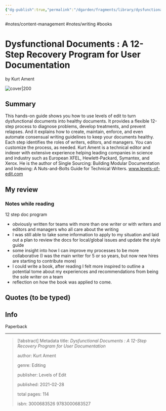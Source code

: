 ```yaml
---
{"dg-publish":true,"permalink":"/dgarden/fragments/library/dysfunctional-documents/","created":"2025-01-07T20:17:51.882-05:00","updated":"2025-08-25T17:19:05.114-04:00"}
---
```


#notes/content-management #notes/writing #books
# Dysfunctional Documents : A 12-Step Recovery Program for User Documentation
by Kurt Ament

![cover|200](https://i.ebayimg.com/images/g/PXMAAOSwfylm2S5I/s-l500.jpg)
## Summary
This hands-on guide shows you how to use levels of edit to turn dysfunctional documents into healthy documents. It provides a flexible 12-step process to diagnose problems, develop treatments, and prevent relapses. And it explains how to create, maintain, enforce, and even automate consensual writing guidelines to keep your documents healthy. Each step identifies the roles of writers, editors, and managers. You can customize the process, as needed. Kurt Ament is a technical editor and indexer with extensive experience helping leading companies in science and industry such as European XFEL, Hewlett-Packard, Symantex, and Xerox. He is the author of Single Sourcing: Building Modular Documentation and Indexing: A Nuts-and-Bolts Guide for Technical Writers. www.levels-of-edit.com

## My review

### Notes while reading
12 step doc program
- obviously written for teams with more than one writer or with writers and editors and managers who all care about the writing
- I was still able to take some information to apply to my situation and laid out a plan to review the docs for local/global issues and update the style guide
- some insight into how I can improve my processes to be more collaborative (I was the main writer for 5 or so years, but now new hires are starting to contribute more)
- I could write a book, after reading I felt more inspired to outline a potential tome about my experiences and recommendations from being the sole writer on a team
- reflection on how the book was applied to come.

## Quotes (to be typed)

## Info
Paperback

---
 
 > [!abstract] Metadata
> title: *Dysfunctional Documents : A 12-Step Recovery Program for User Documentation*
> 
> author: Kurt Ament
> 
> genre: Editing
> 
> publisher: Levels of Edit
> 
> published: 2021-02-28
> 
> total pages: 114
> 
> isbn: 3000683526 9783000683527

